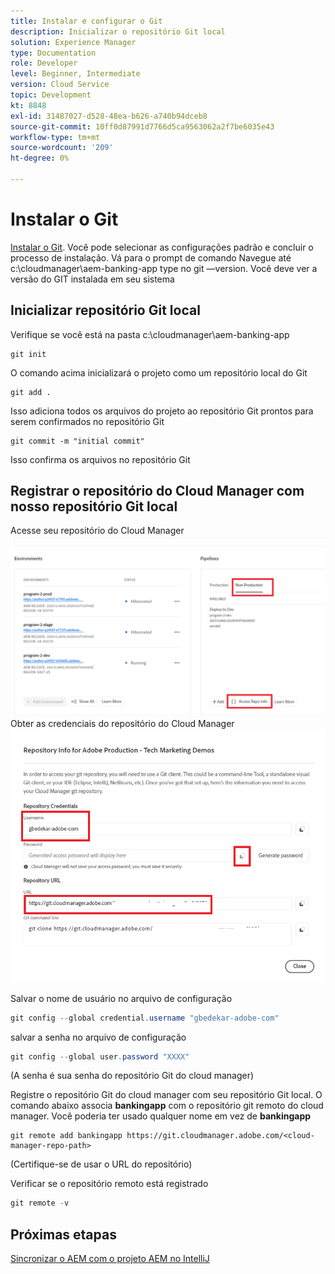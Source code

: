 ```yaml
---
title: Instalar e configurar o Git
description: Inicializar o repositório Git local
solution: Experience Manager
type: Documentation
role: Developer
level: Beginner, Intermediate
version: Cloud Service
topic: Development
kt: 8848
exl-id: 31487027-d528-48ea-b626-a740b94dceb8
source-git-commit: 10ff0d87991d7766d5ca9563062a2f7be6035e43
workflow-type: tm+mt
source-wordcount: '209'
ht-degree: 0%

---
```


# Instalar o Git


[Instalar o Git](https://git-scm.com/downloads). Você pode selecionar as configurações padrão e concluir o processo de instalação.
Vá para o prompt de comando Navegue até c:\cloudmanager\aem-banking-app type no git —version. Você deve ver a versão do GIT instalada em seu sistema

## Inicializar repositório Git local

Verifique se você está na pasta c:\cloudmanager\aem-banking-app

```
git init
```

O comando acima inicializará o projeto como um repositório local do Git

```
git add .
```

Isso adiciona todos os arquivos do projeto ao repositório Git prontos para serem confirmados no repositório Git

```
git commit -m "initial commit"
```

Isso confirma os arquivos no repositório Git



## Registrar o repositório do Cloud Manager com nosso repositório Git local

Acesse seu repositório do Cloud Manager
![acessar as informações do representante](assets/cloud-manager-repo.png)
Obter as credenciais do repositório do Cloud Manager
![get-credentials](assets/cloud-manager-repo1.png)

Salvar o nome de usuário no arquivo de configuração

```java
git config --global credential.username "gbedekar-adobe-com"
```

salvar a senha no arquivo de configuração

```java
git config --global user.password "XXXX"
```

(A senha é sua senha do repositório Git do cloud manager)

Registre o repositório Git do cloud manager com seu repositório Git local. O comando abaixo associa **bankingapp** com o repositório git remoto do cloud manager. Você poderia ter usado qualquer nome em vez de **bankingapp**


```shell
git remote add bankingapp https://git.cloudmanager.adobe.com/<cloud-manager-repo-path>
```

(Certifique-se de usar o URL do repositório)

Verificar se o repositório remoto está registrado

```java
git remote -v
```

## Próximas etapas

[Sincronizar o AEM com o projeto AEM no IntelliJ](./intellij-and-aem-sync.md)
